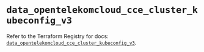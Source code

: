 # `data_opentelekomcloud_cce_cluster_kubeconfig_v3`

Refer to the Terraform Registry for docs: [`data_opentelekomcloud_cce_cluster_kubeconfig_v3`](https://registry.terraform.io/providers/opentelekomcloud/opentelekomcloud/1.36.51/docs/data-sources/cce_cluster_kubeconfig_v3).
